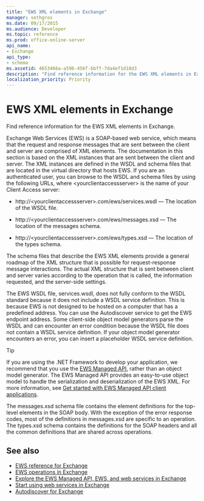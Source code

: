 ```yaml
---
title: "EWS XML elements in Exchange"
manager: sethgros
ms.date: 09/17/2015
ms.audience: Developer
ms.topic: reference
ms.prod: office-online-server
api_name:
- Exchange
api_type:
- schema
ms.assetid: 4653466a-a596-456f-bbff-7da4ef1d18d3
description: "Find reference information for the EWS XML elements in Exchange."
localization_priority: Priority
---
```


# EWS XML elements in Exchange

Find reference information for the EWS XML elements in Exchange.
  
Exchange Web Services (EWS) is a SOAP-based web service, which means that the request and response messages that are sent between the client and server are comprised of XML elements. The documentation in this section is based on the XML instances that are sent between the client and server. The XML instances are defined in the WSDL and schema files that are located in the virtual directory that hosts EWS. If you are an authenticated user, you can browse to the WSDL and schema files by using the following URLs, where \<yourclientaccessserver\> is the name of your Client Access server:
  
- http://\<yourclientaccessserver\>.com/ews/services.wsdl — The location of the WSDL file.
    
- http://\<yourclientaccessserver\>.com/ews/messages.xsd — The location of the messages schema.
    
- http://\<yourclientaccessserver\>.com/ews/types.xsd — The location of the types schema.
    
The schema files that describe the EWS XML elements provide a general roadmap of the XML structure that is possible for request-response message interactions. The actual XML structure that is sent between client and server varies according to the operation that is called, the information requested, and the server-side settings.
  
The EWS WSDL file, services.wsdl, does not fully conform to the WSDL standard because it does not include a WSDL service definition. This is because EWS is not designed to be hosted on a computer that has a predefined address. You can use the Autodiscover service to get the EWS endpoint address. Some client-side object model generators parse the WSDL and can encounter an error condition because the WSDL file does not contain a WSDL service definition. If your object model generator encounters an error, you can insert a placeholder WSDL service definition.
  
> [!TIP]
> If you are using the .NET Framework to develop your application, we recommend that you use the [EWS Managed API](https://aka.ms/ews-managed-api-readme), rather than an object model generator. The EWS Managed API provides an easy-to-use object model to handle the serialization and deserialization of the EWS XML. For more information, see [Get started with EWS Managed API client applications](https://msdn.microsoft.com/library/c2267733-6f4f-49e5-9614-1e4a24c3af1a%28Office.15%29.aspx). 
  
The messages.xsd schema file contains the element definitions for the top-level elements in the SOAP body. With the exception of the error response codes, most of the definitions in messages.xsd are specific to an operation. The types.xsd schema contains the definitions for the SOAP headers and all the common definitions that are shared across operations.
  
## See also

- [EWS reference for Exchange](ews-reference-for-exchange.md)
- [EWS operations in Exchange](ews-operations-in-exchange.md)
- [Explore the EWS Managed API, EWS, and web services in Exchange](../exchange-web-services/explore-the-ews-managed-api-ews-and-web-services-in-exchange.md)
- [Start using web services in Exchange](../exchange-web-services/start-using-web-services-in-exchange.md)
- [Autodiscover for Exchange](../exchange-web-services/autodiscover-for-exchange.md)
    

